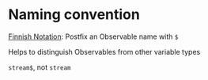 # Naming convention

[Finnish Notation](https://medium.com/@benlesh/observables-and-finnish-notation-df8356ed1c9b): Postfix an Observable name with `$`

Helps to distinguish Observables from other variable types

`stream$`, not `stream`
